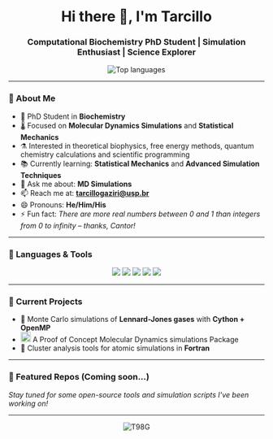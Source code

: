 <!-- Banner -->
<h1 align="center">Hi there 👋, I'm Tarcillo</h1>
<h3 align="center">Computational Biochemistry PhD Student | Simulation Enthusiast | Science Explorer</h3>

<p align="center">
  <img src="https://github-readme-stats.vercel.app/api/top-langs/?username=T98G&layout=compact&theme=default" alt="Top languages" />
</p>

---

### 🧠 About Me

- 🔬 PhD Student in **Biochemistry**
- 🌡️ Focused on **Molecular Dynamics Simulations** and **Statistical Mechanics**
- ⚗️ Interested in theoretical biophysics, free energy methods, quantum chemistry calculations and scientific programming
- 📚 Currently learning: **Statistical Mechanics** and **Advanced Simulation Techniques**
- 💬 Ask me about: **MD Simulations**
- 📫 Reach me at: **tarcillogaziri@usp.br**
- 😄 Pronouns: **He/Him/His**
- ⚡ Fun fact: *There are more real numbers between 0 and 1 than integers from 0 to infinity – thanks, Cantor!*

---

### 🧰 Languages & Tools

<p align="center">
  <img src="https://img.shields.io/badge/Python-3776AB?style=for-the-badge&logo=python&logoColor=white" />
  <img src="https://img.shields.io/badge/Jupyter-F37626?style=for-the-badge&logo=jupyter&logoColor=white" />
  <img src="https://img.shields.io/badge/C-00599C?style=for-the-badge&logo=c&logoColor=white" />
  <img src="https://img.shields.io/badge/Fortran-734F96?style=for-the-badge&logo=fortran&logoColor=white" />
  <img src="https://img.shields.io/badge/Bash-121011?style=for-the-badge&logo=gnubash&logoColor=white" />
</p>

---

### 🔭 Current Projects

- 🚧 Monte Carlo simulations of **Lennard-Jones gases** with **Cython + OpenMP**
- <img width="20" height="20" alt="molecules-4" src="https://github.com/user-attachments/assets/155fd130-645f-4c6a-aeb2-21ca25859a82" /> A Proof of Concept Molecular Dynamics simulations Package 
- 🧪 Cluster analysis tools for atomic simulations in **Fortran**

---

### 📌 Featured Repos (Coming soon...)

_Stay tuned for some open-source tools and simulation scripts I've been working on!_

---

<p align="center">
  <img src="https://komarev.com/ghpvc/?username=T98G&label=Profile%20views&color=0e75b6&style=flat" alt="T98G" />
</p>
